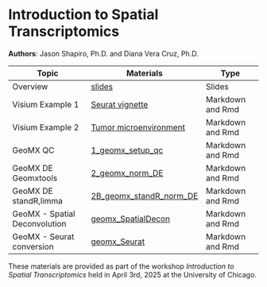 # Introduction to Spatial Transcriptomics

**Authors**: Jason Shapiro, Ph.D. and Diana Vera Cruz, Ph.D.


|Topic |Materials |Type |
|------|-----|------|
|Overview|[slides](link-to-powerpoint)|Slides|
|Visium Example 1|[Seurat vignette](https://github.com/CRI-Biocore/Spatial-Transcriptomics-Workshop-2025/blob/main/Visium/scripts/Visium_Seuratv5.md)|Markdown and Rmd |
|Visium Example 2|[Tumor microenvironment](https://github.com/CRI-Biocore/Spatial-Transcriptomics-Workshop-2025/blob/main/Visium/scripts/TME_Seuratv5.md)|Markdown and Rmd |
|GeoMX QC|[1_geomx_setup_qc](GeoMx/codes/1_geomx_setup_qc.md)|Markdown and Rmd |
|GeoMX DE Geomxtools|[2_geomx_norm_DE](GeoMx/codes/2_geomx_norm_DE.md)|Markdown and Rmd |
|GeoMX DE standR,limma|[2B_geomx_standR_norm_DE](GeoMx/codes/2B_geomx_standR_norm_DE.md)|Markdown and Rmd |
|GeoMX - Spatial Deconvolution|[geomx_SpatialDecon](GeoMx/codes/geomx_SpatialDecon.md)|Markdown and Rmd |
|GeoMX - Seurat conversion|[geomx_Seurat](GeoMx/codes/geomx_Seurat.md)|Markdown and Rmd |

These materials are provided as part of the workshop *Introduction to Spatial Transcriptomics* held in April 3rd, 2025 at the University of Chicago. 

